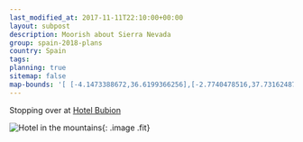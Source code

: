 ```yaml
---
last_modified_at: 2017-11-11T22:10:00+00:00
layout: subpost
description: Moorish about Sierra Nevada
group: spain-2018-plans
country: Spain
tags: 
planning: true
sitemap: false
map-bounds: '[ [-4.1473388672,36.6199366256],[-2.7740478516,37.7316248702]]'
---
```


Stopping over at [Hotel Bubion](http://www.villasdeandalucia.com/bubion)

![Hotel in the mountains](https://pbs.twimg.com/media/DLw3vFjXkAAHmlp.jpg:large){: .image .fit}